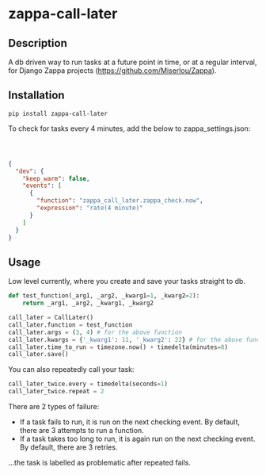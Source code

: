 # zappa-call-later

## Description
A db driven way to run tasks at a future point in time, or at a regular interval, for Django Zappa projects (https://github.com/Miserlou/Zappa).

## Installation
```
pip install zappa-call-later
```
To check for tasks every 4 minutes, add the below to zappa_settings.json:
 
```json



{
  "dev": {
    "keep_warm": false,
    "events": [
      {
        "function": "zappa_call_later.zappa_check.now",
        "expression": "rate(4 minute)"
      }
    ]
  }
}
```
## Usage
Low level currently, where you create and save your tasks straight to db.

```python
def test_function(_arg1, _arg2, _kwarg1=1, _kwarg2=2):
    return _arg1, _arg2, _kwarg1, _kwarg2

call_later = CallLater()
call_later.function = test_function
call_later.args = (3, 4) # for the above function
call_later.kwargs = {'_kwarg1': 11, '_kwarg2': 22} # for the above function
call_later.time_to_run = timezone.now() + timedelta(minutes=8)
call_later.save()
```

You can also repeatedly call your task:
```python
call_later_twice.every = timedelta(seconds=1)
call_later_twice.repeat = 2
```

There are 2 types of failure:
- If a task fails to run, it is run on the next checking event. By default, there are 3 attempts to run a function.
- If a task takes too long to run, it is again run on the next checking event. By default, there are 3 retries.

...the task is labelled as problematic after repeated fails.
